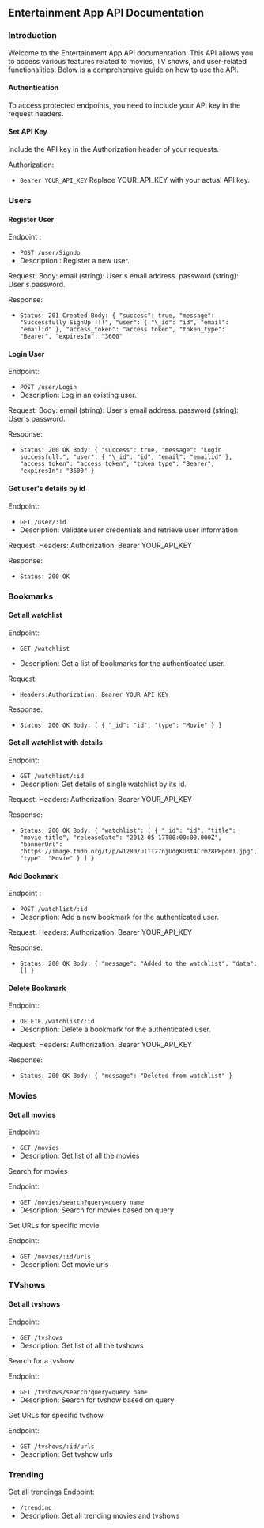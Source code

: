 ##  Entertainment App API Documentation

### Introduction

Welcome to the Entertainment App API documentation. This API allows you to access various features related to movies, TV shows, and user-related functionalities. Below is a comprehensive guide on how to use the API.

#### Authentication
To access protected endpoints, you need to include your API key in the request headers.

#### Set API Key
Include the API key in the Authorization header of your requests.

Authorization:
-  `Bearer YOUR_API_KEY`
Replace YOUR_API_KEY with your actual API key.

### Users

#### Register User

Endpoint :
-  `POST /user/SignUp`
-  Description : Register a new user.

Request:
Body:
email (string): User's email address.
password (string): User's password.

Response:
-  `Status: 201 Created
Body:
{
"success": true,
"message": "Successfully SignUp !!!",
"user": {
"\_id": "id",
"email": "emailid"
},
"access_token": "access token",
"token_type": "Bearer",
"expiresIn": "3600"
`

#### Login User

Endpoint:
-  `POST /user/Login`
-  Description: Log in an existing user.

Request:
Body:
email (string): User's email address.
password (string): User's password.

Response:
-  `Status: 200 OK
Body:
{
"success": true,
"message": "Login successfull.",
"user": {
"\_id": "id",
"email": "emailid"
},
"access_token": "access token",
"token_type": "Bearer",
"expiresIn": "3600"
}`

#### Get user's details by id

Endpoint:
-  `GET /user/:id`
-  Description: Validate user credentials and retrieve user information.

Request:
Headers:
Authorization: Bearer YOUR_API_KEY

Response:
-  `Status: 200 OK`

### Bookmarks

#### Get all watchlist

Endpoint:
-  `GET /watchlist`

-  Description: Get a list of bookmarks for the authenticated user.

Request:
-  `Headers:Authorization: Bearer YOUR_API_KEY`

Response:
-  `Status: 200 OK
Body:
[
{
"_id": "id",
"type": "Movie"
}
]`

#### Get all watchlist with details

Endpoint:
-  `GET /watchlist/:id`
-  Description: Get details of single watchlist by its id.

Request:
Headers:
Authorization: Bearer YOUR_API_KEY

Response:
-  `Status: 200 OK
Body:
{
"watchlist": [
{
"_id": "id",
"title": "movie title",
"releaseDate": "2012-05-17T00:00:00.000Z",
"bannerUrl": "https://image.tmdb.org/t/p/w1280/uITT27njUdgKU3t4Crm28PHpdm1.jpg",
"type": "Movie"
}
]
}`

#### Add Bookmark

Endpoint :
-  `POST /watchlist/:id`
-  Description: Add a new bookmark for the authenticated user.

Request:
Headers:
Authorization: Bearer YOUR_API_KEY

Response:
-  `Status: 200 OK
Body:
{
"message": "Added to the watchlist",
"data": []
}`

#### Delete Bookmark

Endpoint:
-  `DELETE /watchlist/:id`
-  Description: Delete a bookmark for the authenticated user.

Request:
Headers:
Authorization: Bearer YOUR_API_KEY

Response:
-  `Status: 200 OK
Body:
{
"message": "Deleted from watchlist"
}`

### Movies

#### Get all movies

Endpoint:
-  `GET /movies`
-  Description: Get list of all the movies

Search for movies

Endpoint: 
-  `GET /movies/search?query=query name`
-  Description: Search for movies based on query

Get URLs for specific movie

Endpoint:
-  `GET /movies/:id/urls`
-  Description: Get movie urls

### TVshows

#### Get all tvshows

Endpoint:
-  `GET /tvshows`
-  Description: Get list of all the tvshows

Search for a tvshow

Endpoint:
-  `GET /tvshows/search?query=query name`
-  Description: Search for tvshow based on query

Get URLs for specific tvshow

Endpoint:
-  `GET /tvshows/:id/urls`
-  Description: Get tvshow urls

### Trending
Get all trendings
Endpoint:
-  `/trending`
-  Description: Get all trending movies and tvshows
